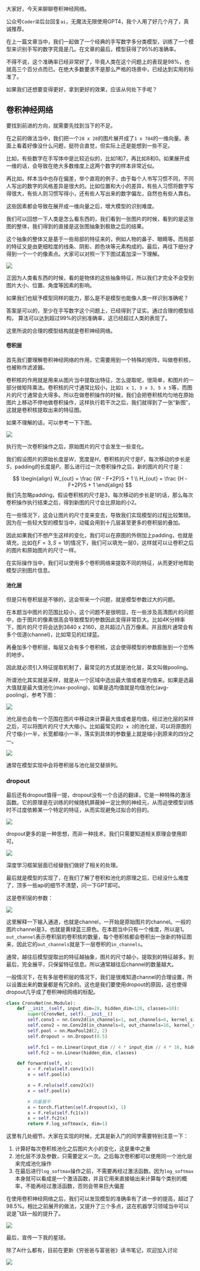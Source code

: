 大家好，今天来聊聊卷积神经网络。



公众号`Coder梁`后台回复`ai`，无魔法无限使用GPT4，我个人用了好几个月了，真诚推荐。



在上一篇文章当中，我们一起做了一个经典的手写数字多分类模型，训练了一个模型来识别手写的数字究竟是几。在文章的最后，模型获得了95%的准确率。



不得不说，这个准确率已经非常好了，毕竟人类在这个问题上的表现是98%，也就高三个百分点而已。在绝大多数要求不是那么严格的场景中，已经达到实用的标准了。



如果我们还想要变得更好，拿到更好的效果，应该从何处下手呢？



## 卷积神经网络



要找到前进的方向，就需要先找到当下的不足。



在之前的做法当中，我们把一个`28 x 28`的图片展开成了`1 x 784`的一维向量。表面上看着好像没什么问题，挺符合直觉，但实际上还是能想到一些不足。



比如，有些数字在手写体中是比较近似的，比如1和7，再比如8和0。如果展开成一维的话，会导致在绝大多数维度上这两个数字的样本非常近似。



再比如，样本当中也存在偏差，举个直观的例子，由于每个人书写习惯不同，不同人写出的数字的风格差异是很大的。比如位置和大小的差异，有些人习惯将数字写得很大，有些人则习惯写得小，还有些人写出来的数字偏左，自然也有些人靠右。



这些因素都会导致在展开成一维向量之后，增大模型的识别难度。



我们可以回想一下人类是怎么看东西的，我们看到一张图片的时候，看到的是这张图的整体，我们得到的直接是这张图抽象到极致之后的结果。



这个抽象的整体又是基于一些局部的特征来的，例如人物的鼻子、眼睛等。而局部的特征又是由更细粒度的线条、阴影、颜色块等元素构成的。最后，再往下细分才得到一个一个的像素点。大家可以对照一下下图试着加深一下理解。



![](https://moutsea-blog.oss-cn-hangzhou.aliyuncs.com/d447a-2019-06-19-renlei-shijue2.jpg)



正因为人类看东西的时候，看的是物体的这些抽象特征，所以我们才完全不会受到图片大小、位置、角度等因素的影响。



如果我们也赋予模型同样的能力，那么是不是模型也能像人类一样识别准确呢？



答案是可以的，至少在手写数字这个问题上，已经得到了证实。通过合理的模型结构， 算法可以达到超过99%的识别准确率，这已经超过人类的表现了。



这里所说的合理的模型结构就是卷积神经网络。



#### 卷积层



首先我们要理解卷积神经网络的作用，它需要用到一个特殊的矩阵，叫做卷积核，也被称作滤波器。



卷积核的作用就是用来从图片当中提取出特征，怎么提取呢，很简单，和图片的一部分做矩阵乘法。卷积核的尺寸通常比较小，比如`1 x 1, 3 x 3, 5 x 5`等，而图片的尺寸通常会大得多。所以在做卷积操作的时候，我们会把卷积核均匀地在原始图片上移动不停地做卷积操作，这样执行若干次之后，我们就得到了一张“新图”，这就是卷积核提取出来的特征图。



如果不理解的话，可以参考一下下图。



![](https://easyai.tech/wp-content/uploads/2022/08/f144f-2019-06-19-juanji.gif)



执行完一次卷积操作之后，原始图片的尺寸会发生一些变化。



我们假设图片的原始长度是$W$，宽度是$H$，卷积核的尺寸是$F$，每次移动的步长是$S$，padding的长度是$P$。那么进行过一次卷积操作之后，新的图片的尺寸是：


$$
\begin{align}
W_{out} = \frac {W - F+2P}S + 1 \\
H_{out} = \frac {H - F+2P}S + 1
\end{align}
$$
我们先忽略padding，假设卷积核的尺寸是3，每次移动的步长是1的话，那么每次卷积操作执行结束之后，得到新图的尺寸会比原始的小2。



在一些情况下，这会让图片的尺寸变来变去，导致我们实现模型的过程比较繁琐。因为在一些较大型的模型当中，动辄会用到十几层甚至更多的卷积层的叠加。



因此如果我们不想产生这样的变化，我们可以在原图的外侧加上padding，也就是填充，比如在$F=3, S=1$的情况下，我们可以填充一层0，这样就可以让卷积之后的图片和原始图片的尺寸一样。



在实际操作当中，我们可以使用多个卷积网络来提取不同的特征，从而更好地帮助模型识别图片信息。



#### 池化层



但是只有卷积层是不够的，这会带来一个问题，就是模型参数过大的问题。



在本题当中图片的范围比较小，这个问题不是很明显，在一些涉及高清图片的问题中，由于图片的像素很高会导致模型的参数因此变得非常巨大。比如4K分辨率下，图片的尺寸将会达到3840 x 2160，总共超过八百万像素。并且图片通常会有多个信道(channel)，比如常见的红绿蓝。



再叠加多个卷积层，每层又会有多个卷积核，这会使得模型的参数膨胀到一个恐怖的地步。



因此就必须引入特征提取机制了，最常见的方式就是池化层，英文叫做pooling。



所谓池化其实就是采样，就是从一个区域中选出最大值或者是均值来。如果是选最大值就是最大值池化(max-pooling)，如果是选均值就是均值池化(avg-pooling)，参考下图：



![](https://easyai.tech/wp-content/uploads/2022/08/3fd53-2019-06-19-chihua.gif)

池化层也会有一个范围在图片中移动来计算最大值或者是均值，经过池化层的采样之后，可以将图片的尺寸大大缩小。比如最常见的`2 x 2`的池化层，可以将原图的尺寸缩小一半，长宽都缩小一半，落实到具体的参数量上就是缩小到原来的四分之一。



![](https://moutsea-blog.oss-cn-hangzhou.aliyuncs.com/image-20240411212150360.png)



通常在模型实现中会将卷积层与池化层交替排列。



### dropout



最后还有dropout值得一提，dropout没有一个合适的翻译，它是一种特殊的激活函数。它的原理是在训练的时候随机屏蔽掉一定比例的神经元，从而迫使模型训练时不过度依赖某一个特定的特征，从而实现避免过拟合的目的。



![](https://moutsea-blog.oss-cn-hangzhou.aliyuncs.com/image-20240411212657902.png)



dropout更多的是一种思想，而非一种技术，我们只需要知道相关原理会使用即可。



![](https://moutsea-blog.oss-cn-hangzhou.aliyuncs.com/image-20240411213543736.png)



深度学习框架层面已经替我们做好了相关的处理。



最后就是模型的实现了，在我们了解了卷积和池化的原理之后，已经没什么难度了，顶多一些api的细节不清楚，问一下GPT即可。



这是卷积层的参数：



![](https://moutsea-blog.oss-cn-hangzhou.aliyuncs.com/image-20240411215926696.png)



这里解释一下输入通道，也就是channel，一开始是原始图片的channel。一般的图片channel是3，也就是黄绿蓝三原色。在本题当中只有一个维度，所以是1。`out_channel`表示卷积层的卷积核的数量，每个卷积核都会卷积出一张新的特征图来，因此它的`out_channels`就是下一层卷积的`in_channels`。



通常，越往后模型提取出的特征越抽象，图片的尺寸越小，提取到的特征越多。到最后，完全展平，只保留特征信息。所以通常越往后channel的数量越大。



一般情况下，在有多层卷积层的情况下，我们是很难知道channel的合理设置，所以设置出来的数量都是有冗余的。这也是我们要使用dropout的原因，这也使得dropout几乎成了卷积神经网络的标配。



```python
class CronvNet(nn.Module):
    def __init__(self, input_dim=28, hidden_dim=128, classes=10):
        super(CronvNet, self).__init__()
        self.conv1 = nn.Conv2d(in_channels=1, out_channels=8, kernel_size=3, stride=1, padding=1)
        self.conv2 = nn.Conv2d(in_channels=8, out_channels=16, kernel_size=3, stride=1, padding=1)
        self.pool = nn.MaxPool2d(2, 2)
        self.dropout = nn.Dropout(0.5)

        self.fc1 = nn.Linear(input_dim // 4 * input_dim // 4 * 16, hidden_dim)
        self.fc2 = nn.Linear(hidden_dim, classes)

    def forward(self, x):
        x = F.relu(self.conv1(x))
        x = self.pool(x)

        x = F.relu(self.conv2(x))
        x = self.pool(x)

        # 向量展平
        x = torch.flatten(self.dropout(x), 1)
        x = F.relu(self.fc1(x))
        x = self.fc2(x)
        return F.log_softmax(x, dim=1)
```



这里有几处细节，大家在实现的时候，尤其是新入门的同学需要特别注意一下：



1. 计算好每次卷积核池化之后图片大小的变化，这是重中之重
2. 池化层不涉及参数，只需要定义一次。之后每次卷积都可以使用同一个池化层来完成池化操作
3. 在最后进行`log_softmax`操作之前，不需要再经过激活函数。因为`log_softmax`本身就可以看成是一个激活函数，并且它用来直接输出来计算每个类别的概率，不能再经过激活函数，否则会带来巨大偏差



在使用卷积神经网络之后，我们可以发现模型的准确率有了进一步的提高，超过了98.5%。相比之前展开的做法，又提升了三个多点，这在机器学习领域当中可以说是飞跃一般的提升了。



![](https://moutsea-blog.oss-cn-hangzhou.aliyuncs.com/image-20240411220350901.png)



最后，宣传一下我的星球。



除了Ai什么都有，目前在更新《穷爸爸与富爸爸》读书笔记，欢迎加入讨论



![](https://moutsea-blog.oss-cn-hangzhou.aliyuncs.com/image-20240404143631289.png)